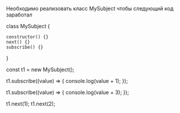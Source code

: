 
Необходимо реализовать класс MySubject чтобы следующий код заработал


class MySubject {
        
    constructor() {}
    next() {}
    subscribe() {}

}

const t1 = new MySubject();

t1.subscribe((value) => {
console.log(value + 1);
});

t1.subscribe((value) => {
console.log(value + 3);
});

t1.next(1);
t1.next(2);